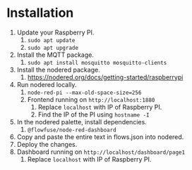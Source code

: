 # Installation

1. Update your Raspberry PI.
   1. `sudo apt update`
   2. `sudo apt upgrade`
2. Install the MQTT package.
   1. `sudo apt install mosquitto mosquitto-clients`
3. Install the nodered package.
   1. https://nodered.org/docs/getting-started/raspberrypi
4. Run nodered locally.
   1. `node-red-pi --max-old-space-size=256`
   2. Frontend running on `http://localhost:1880`
      1. Replace `localhost` with IP of Raspberry PI.
      2. Find the IP of the PI using `hostname -I`
5. In the nodered palette, install dependencies.
   1. `@flowfuse/node-red-dashboard`
6. Copy and paste the entire text in flows.json into nodered.
7. Deploy the changes.
8. Dashboard running on `http://localhost/dashboard/page1`
   1. Replace `localhost` with IP of Raspberry PI.
